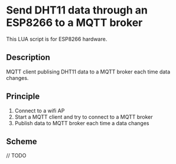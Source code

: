# Send DHT11 data through an ESP8266 to a MQTT broker

This LUA script is for ESP8266 hardware.

## Description

MQTT client publising DHT11 data to a MQTT broker each time data changes.

## Principle

1. Connect to a wifi AP
2. Start a MQTT client and try to connect to a MQTT broker
3. Publish data to MQTT broker each time a data changes

## Scheme

// TODO
